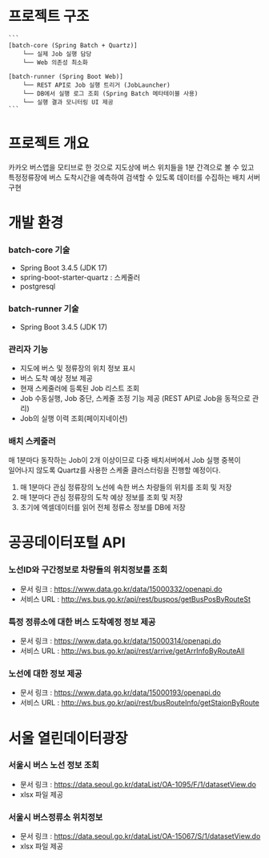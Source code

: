 # 프로젝트 구조

<pre><code>```
[batch-core (Spring Batch + Quartz)]
    └── 실제 Job 실행 담당
    └── Web 의존성 최소화

[batch-runner (Spring Boot Web)]
    └── REST API로 Job 실행 트리거 (JobLauncher)
    └── DB에서 실행 로그 조회 (Spring Batch 메타테이블 사용)
    └── 실행 결과 모니터링 UI 제공
``` </code></pre>


# 프로젝트 개요

카카오 버스앱을 모티브로 한 것으로 지도상에 버스 위치들을 1분 간격으로 볼 수 있고  
특정정류장에 버스 도착시간을 예측하여 검색할 수 있도록 데이터를 수집하는 배치 서버 구현


# 개발 환경

### batch-core 기술
* Spring Boot 3.4.5 (JDK 17)
* spring-boot-starter-quartz : 스케줄러
* postgresql


### batch-runner 기술
* Spring Boot 3.4.5 (JDK 17)


### 관리자 기능
* 지도에 버스 및 정류장의 위치 정보 표시
* 버스 도착 예상 정보 제공
* 현재 스케줄러에 등록된 Job 리스트 조회
* Job 수동실행, Job 중단, 스케줄 조정 기능 제공 (REST API로 Job을 동적으로 관리)
* Job의 실행 이력 조회(페이지네이션)


### 배치 스케줄러
매 1분마다 동작하는 Job이 2개 이상이므로 다중 배치서버에서 Job 실행 중복이  
일어나지 않도록 Quartz를 사용한 스케줄 클러스터링을 진행할 예정이다.  

1. 매 1분마다 관심 정류장의 노선에 속한 버스 차량들의 위치를 조회 및 저장
2. 매 1분마다 관심 정류장의 도착 예상 정보를 조회 및 저장
3. 초기에 엑셀데이터를 읽어 전체 정류소 정보를 DB에 저장


# 공공데이터포털 API

### 노선ID와 구간정보로 차량들의 위치정보를 조회
* 문서 링크 : https://www.data.go.kr/data/15000332/openapi.do
* 서비스 URL : http://ws.bus.go.kr/api/rest/buspos/getBusPosByRouteSt

### 특정 정류소에 대한 버스 도착예정 정보 제공
* 문서 링크 : https://www.data.go.kr/data/15000314/openapi.do
* 서비스 URL : http://ws.bus.go.kr/api/rest/arrive/getArrInfoByRouteAll

### 노선에 대한 정보 제공
* 문서 링크 : https://www.data.go.kr/data/15000193/openapi.do
* 서비스 URL : http://ws.bus.go.kr/api/rest/busRouteInfo/getStaionByRoute


# 서울 열린데이터광장

### 서울시 버스 노선 정보 조회
* 문서 링크 : https://data.seoul.go.kr/dataList/OA-1095/F/1/datasetView.do
* xlsx 파일 제공

### 서울시 버스정류소 위치정보
* 문서 링크 : https://data.seoul.go.kr/dataList/OA-15067/S/1/datasetView.do
* xlsx 파일 제공